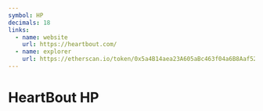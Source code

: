 ```yaml
---
symbol: HP
decimals: 18
links:
  - name: website
    url: https://heartbout.com/
  - name: explorer
    url: https://etherscan.io/token/0x5a4B14aea23A605aBc463f04a6B8Aaf52Dd3e7C6
---
```


# HeartBout HP
